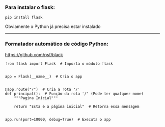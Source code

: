 ### Para instalar o flask:

`pip install flask`

Obviamente o Python já precisa estar instalado
<br>

---

### Formatador automático de código Python:

https://github.com/psf/black

```
from flask import Flask  # Importa o módulo flask


app = Flask(__name__)  # Cria o app


@app.route("/")  # Cria a rota '/'
def principal():  # Função da rota '/' (Pode ter qualquer nome)
    """Pagina Inicial"""

    return "Esta é a página inicial"  # Retorna essa mensagem


app.run(port=10000, debug=True)  # Executa o app
```
